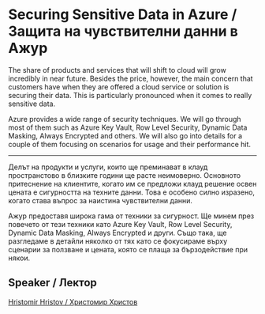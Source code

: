 # Securing Sensitive Data in Azure / Защита на чувствителни данни в Ажур

The share of products and services that will shift to cloud will grow incredibly in near future. Besides the price, however, the main concern that customers have when they are offered a cloud service or solution is securing their data. This is particularly pronounced when it comes to really sensitive data.  

Azure provides a wide range of security techniques. We will go through most of them such as Azure Key Vault, Row Level Security, Dynamic Data Masking, Always Encrypted and others. We will also go into details for a couple of them focusing on scenarios for usage and their performance hit.  

---

Делът на продукти и услуги, които ще преминават в клауд пространстово в близките години ще расте неимоверно. Основното притеснение на клиентите, когато им се предложи клауд решение  освен цената е сигурността на техните данни. Това е особено силно изразено, когато става въпрос за наистина чувствителни данни.  

Ажур предоставя широка гама от техники за сигурност. Ще минем през повечето от тези техники като Azure Key Vault, Row Level Security, Dynamic Data Masking, Always Encrypted и други. Също така, ще разгледаме в детайли няколко от тях като се фокусираме върху сценарии за ползване и цената, която се плаща за бързодействие при някои.  

## Speaker / Лектор

[Hristomir Hristov  / Христомир Христов](https://www.linkedin.com/in/hristomir-hristov-13810240/)
